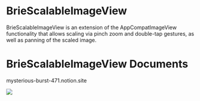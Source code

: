 # BrieScalableImageView
BrieScalableImageView is an extension of the AppCompatImageView functionality that allows scaling via pinch zoom and double-tap gestures, as well as panning of the scaled image.

# BrieScalableImageView Documents
mysterious-burst-471.notion.site

<img src="https://github.com/chkpizza/BrieScalableImageView/assets/48915641/b7ddad03-b164-49eb-81d2-c1507c936d7b">
